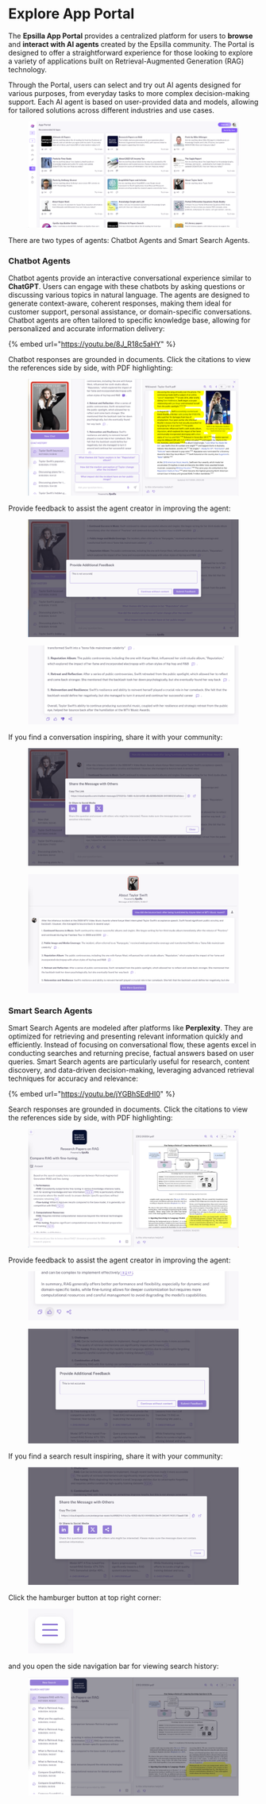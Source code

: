 # Explore App Portal

The **Epsilla App Portal** provides a centralized platform for users to **browse** and **interact with AI agents** created by the Epsilla community. The Portal is designed to offer a straightforward experience for those looking to explore a variety of applications built on Retrieval-Augmented Generation (RAG) technology.

Through the Portal, users can select and try out AI agents designed for various purposes, from everyday tasks to more complex decision-making support. Each AI agent is based on user-provided data and models, allowing for tailored solutions across different industries and use cases.

<figure><img src="../.gitbook/assets/Screenshot 2024-09-20 at 8.56.12 AM (1).png" alt=""><figcaption></figcaption></figure>

There are two types of agents: Chatbot Agents and Smart Search Agents.

### Chatbot Agents

Chatbot agents provide an interactive conversational experience similar to **ChatGPT**. Users can engage with these chatbots by asking questions or discussing various topics in natural language. The agents are designed to generate context-aware, coherent responses, making them ideal for customer support, personal assistance, or domain-specific conversations. Chatbot agents are often tailored to specific knowledge base, allowing for personalized and accurate information delivery:

{% embed url="https://youtu.be/8J_R18c5aHY" %}

Chatbot responses are grounded in documents. Click the citations to view the references side by side, with PDF highlighting:

<figure><img src="../.gitbook/assets/Screenshot 2024-09-27 at 2.48.13 PM.png" alt=""><figcaption></figcaption></figure>

Provide feedback to assist the agent creator in improving the agent:

<div>

<figure><img src="../.gitbook/assets/Screenshot 2024-09-27 at 2.50.03 PM.png" alt=""><figcaption></figcaption></figure>

 

<figure><img src="../.gitbook/assets/Screenshot 2024-09-27 at 2.50.29 PM.png" alt=""><figcaption></figcaption></figure>

</div>

If you find a conversation inspiring, share it with your community:

<div>

<figure><img src="../.gitbook/assets/Screenshot 2024-09-27 at 3.01.50 PM.png" alt=""><figcaption></figcaption></figure>

 

<figure><img src="../.gitbook/assets/Screenshot 2024-09-27 at 3.02.03 PM.png" alt=""><figcaption></figcaption></figure>

</div>

### Smart Search Agents

Smart Search Agents are modeled after platforms like **Perplexity**. They are optimized for retrieving and presenting relevant information quickly and efficiently. Instead of focusing on conversational flow, these agents excel in conducting searches and returning precise, factual answers based on user queries. Smart Search agents are particularly useful for research, content discovery, and data-driven decision-making, leveraging advanced retrieval techniques for accuracy and relevance:

{% embed url="https://youtu.be/jYGBhSEdHI0" %}

Search responses are grounded in documents. Click the citations to view the references side by side, with PDF highlighting:

<figure><img src="../.gitbook/assets/Screenshot 2024-09-27 at 4.57.58 PM.png" alt=""><figcaption></figcaption></figure>

Provide feedback to assist the agent creator in improving the agent:

<div>

<figure><img src="../.gitbook/assets/Screenshot 2024-09-27 at 5.00.45 PM.png" alt=""><figcaption></figcaption></figure>

 

<figure><img src="../.gitbook/assets/Screenshot 2024-09-27 at 5.01.04 PM.png" alt=""><figcaption></figcaption></figure>

</div>

If you find a search result inspiring, share it with your community:

<figure><img src="../.gitbook/assets/Screenshot 2024-09-27 at 5.02.00 PM.png" alt=""><figcaption></figcaption></figure>

Click the hamburger button at top right corner:

<figure><img src="../.gitbook/assets/Screenshot 2024-09-27 at 4.58.28 PM (1).png" alt=""><figcaption></figcaption></figure>

and you open the side navigation bar for viewing search history:

<figure><img src="../.gitbook/assets/Screenshot 2024-09-27 at 4.58.40 PM.png" alt=""><figcaption></figcaption></figure>
